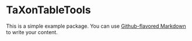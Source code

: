 # TaXonTableTools

This is a simple example package. You can use
[Github-flavored Markdown](https://guides.github.com/features/mastering-markdown/)
to write your content.